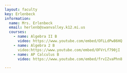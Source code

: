 ```yaml
---
layout: faculty
key: Erlenbeck
information:
  name: Mrs. Erlenbeck
  email: herlenb@swanvalley.k12.mi.us
  courses:
    - name: Algebra II B
      video: https://www.youtube.com/embed/OFLLdPw86HQ
    - name: Algebra 2 B
      video:https://www.youtube.com/embed/OFVrLf790jI
    - name: AP Calculus B
      video: https://www.youtube.com/embed/frvIZvaPhn8

---
```

